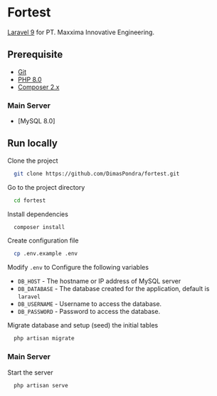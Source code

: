 # Fortest
[Laravel 9](https://laravel.com/docs/9.x) for PT. Maxxima Innovative Engineering.

## Prerequisite

- [Git](https://git-scm.com/downloads)
- [PHP 8.0](https://www.php.net/downloads.php)
- [Composer 2.x](https://getcomposer.org/download/)
### Main Server
- [MySQL 8.0]

## Run locally

Clone the project

```bash
  git clone https://github.com/DimasPondra/fortest.git
```

Go to the project directory

```bash
  cd fortest
```

Install dependencies

```bash
  composer install
```

Create configuration file

```bash
  cp .env.example .env
```

Modify `.env` to Configure the following variables

- `DB_HOST` - The hostname or IP address of MySQL server
- `DB_DATABASE` - The database created for the application, default is `laravel`
- `DB_USERNAME` - Username to access the database.
- `DB_PASSWORD` - Password to access the database.


Migrate database and setup (seed) the initial tables

```bash
  php artisan migrate
```

### Main Server

Start the server

```bash
  php artisan serve
```
